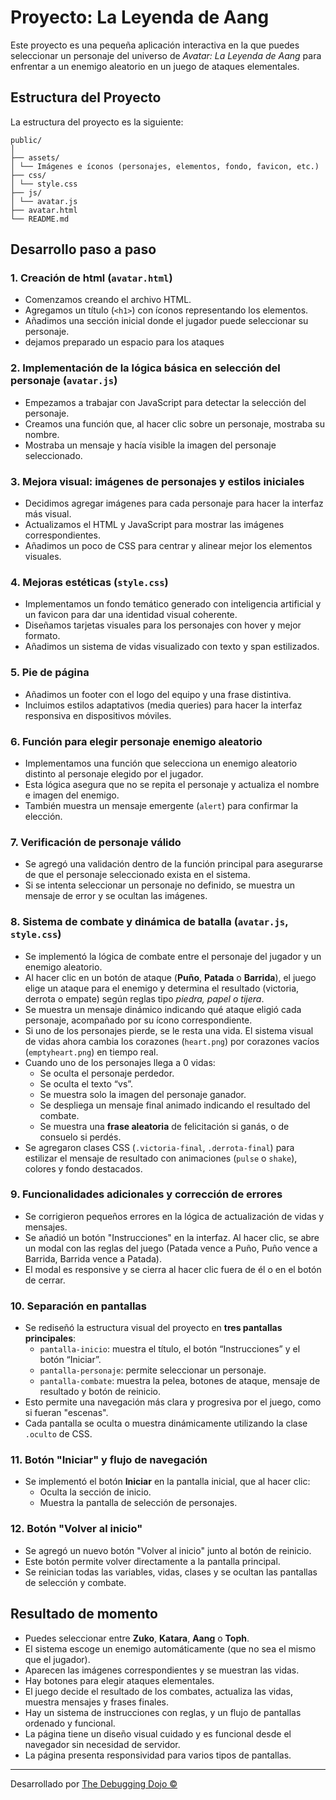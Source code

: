 # Proyecto: La Leyenda de Aang

Este proyecto es una pequeña aplicación interactiva en la que puedes seleccionar un personaje del universo de *Avatar: La Leyenda de Aang* para enfrentar a un enemigo aleatorio en un juego de ataques elementales.

## Estructura del Proyecto

La estructura del proyecto es la siguiente:

    public/ 
    │
    ├── assets/
    │ └── Imágenes e íconos (personajes, elementos, fondo, favicon, etc.)
    ├── css/
    │ └── style.css
    ├── js/
    │ └── avatar.js
    ├── avatar.html
    └── README.md

## Desarrollo paso a paso

### 1. Creación de html (`avatar.html`)
- Comenzamos creando el archivo HTML.
- Agregamos un título (`<h1>`) con íconos representando los elementos.
- Añadimos una sección inicial donde el jugador puede seleccionar su personaje.
- dejamos preparado un espacio para los ataques

### 2. Implementación de la lógica básica en selección del personaje (`avatar.js`)
- Empezamos a trabajar con JavaScript para detectar la selección del personaje.
- Creamos una función que, al hacer clic sobre un personaje, mostraba su nombre.
- Mostraba un mensaje y hacía visible la imagen del personaje seleccionado.

### 3. Mejora visual: imágenes de personajes y estilos iniciales
- Decidimos agregar imágenes para cada personaje para hacer la interfaz más visual.
- Actualizamos el HTML y JavaScript para mostrar las imágenes correspondientes.
- Añadimos un poco de CSS para centrar y alinear mejor los elementos visuales.

### 4. Mejoras estéticas (`style.css`)
- Implementamos un fondo temático generado con inteligencia artificial y un favicon para dar una identidad visual coherente.
- Diseñamos tarjetas visuales para los personajes con hover y mejor formato.
- Añadimos un sistema de vidas visualizado con texto y span estilizados.

### 5. Pie de página
- Añadimos un footer con el logo del equipo y una frase distintiva.
- Incluimos estilos adaptativos (media queries) para hacer la interfaz responsiva en dispositivos móviles.

### 6. Función para elegir personaje enemigo aleatorio
- Implementamos una función que selecciona un enemigo aleatorio distinto al personaje elegido por el jugador.
- Esta lógica asegura que no se repita el personaje y actualiza el nombre e imagen del enemigo.
- También muestra un mensaje emergente (`alert`) para confirmar la elección.

### 7. Verificación de personaje válido
- Se agregó una validación dentro de la función principal para asegurarse de que el personaje seleccionado exista en el sistema.
- Si se intenta seleccionar un personaje no definido, se muestra un mensaje de error y se ocultan las imágenes.

### 8. Sistema de combate y dinámica de batalla (`avatar.js`, `style.css`)
- Se implementó la lógica de combate entre el personaje del jugador y un enemigo aleatorio.
- Al hacer clic en un botón de ataque (**Puño**, **Patada** o **Barrida**), el juego elige un ataque para el enemigo y determina el resultado (victoria, derrota o empate) según reglas tipo *piedra, papel o tijera*.
- Se muestra un mensaje dinámico indicando qué ataque eligió cada personaje, acompañado por su ícono correspondiente.
- Si uno de los personajes pierde, se le resta una vida. El sistema visual de vidas ahora cambia los corazones (`heart.png`) por corazones vacíos (`emptyheart.png`) en tiempo real.
- Cuando uno de los personajes llega a 0 vidas:
  - Se oculta el personaje perdedor.
  - Se oculta el texto “vs”.
  - Se muestra solo la imagen del personaje ganador.
  - Se despliega un mensaje final animado indicando el resultado del combate.
  - Se muestra una **frase aleatoria** de felicitación si ganás, o de consuelo si perdés.
- Se agregaron clases CSS (`.victoria-final`, `.derrota-final`) para estilizar el mensaje de resultado con animaciones (`pulse` o `shake`), colores y fondo destacados.

### 9. Funcionalidades adicionales y corrección de errores

- Se corrigieron pequeños errores en la lógica de actualización de vidas y mensajes.
- Se añadió un botón "Instrucciones" en la interfaz. Al hacer clic, se abre un modal con las reglas del juego (Patada vence a Puño, Puño vence a Barrida, Barrida vence a Patada).
- El modal es responsive y se cierra al hacer clic fuera de él o en el botón de cerrar.

### 10. Separación en pantallas
- Se rediseñó la estructura visual del proyecto en **tres pantallas principales**:
  - `pantalla-inicio`: muestra el título, el botón “Instrucciones” y el botón “Iniciar”.
  - `pantalla-personaje`: permite seleccionar un personaje.
  - `pantalla-combate`: muestra la pelea, botones de ataque, mensaje de resultado y botón de reinicio.
- Esto permite una navegación más clara y progresiva por el juego, como si fueran "escenas".
- Cada pantalla se oculta o muestra dinámicamente utilizando la clase `.oculto` de CSS.

### 11. Botón "Iniciar" y flujo de navegación
- Se implementó el botón **Iniciar** en la pantalla inicial, que al hacer clic:
  - Oculta la sección de inicio.
  - Muestra la pantalla de selección de personajes.

### 12. Botón "Volver al inicio"
- Se agregó un nuevo botón "Volver al inicio" junto al botón de reinicio.
- Este botón permite volver directamente a la pantalla principal.
- Se reinician todas las variables, vidas, clases y se ocultan las pantallas de selección y combate.

## Resultado de momento

- Puedes seleccionar entre **Zuko**, **Katara**, **Aang** o **Toph**.
- El sistema escoge un enemigo automáticamente (que no sea el mismo que el jugador).
- Aparecen las imágenes correspondientes y se muestran las vidas.
- Hay botones para elegir ataques elementales.
- El juego decide el resultado de los combates, actualiza las vidas, muestra mensajes y frases finales.
- Hay un sistema de instrucciones con reglas, y un flujo de pantallas ordenado y funcional.
- La página tiene un diseño visual cuidado y es funcional desde el navegador sin necesidad de servidor.
- La página presenta responsividad para varios tipos de pantallas.

---

Desarrollado por [The Debugging Dojo ©](https://github.com/orgs/PowerSystem2024/teams/thedebuggingdojo)  